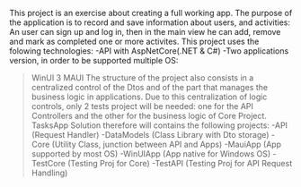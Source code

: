 This project is an exercise about creating a full working app.
The purpose of the application is to record and save information about users, and activities:
An user can sign up and log in, then in the main view he can add, remove and mark as completed one or more activites.
This project uses the folowing technologies:
-API with AspNetCore(.NET & C#) 
-Two applications version, in order to be supported multiple OS:
  >WinUI 3
  >MAUI
The structure of the project also consists in a centralized control of the Dtos and of the part that manages the
business logic in applications.
Due to this centralization of logic controls, only 2 tests project will be needed: one for the API Controllers and the other
for the business logic of Core Project.
TasksApp Solution therefore will contains the following projects:
-API (Request Handler)
-DataModels (Class Library with Dto storage) 
-Core (Utility Class, junction between API and Apps)
-MauiApp (App supported by most OS)
-WinUIApp (App native for Windows OS)
-TestCore (Testing Proj for Core)
-TestAPI (Testing Proj for API Request Handling)

